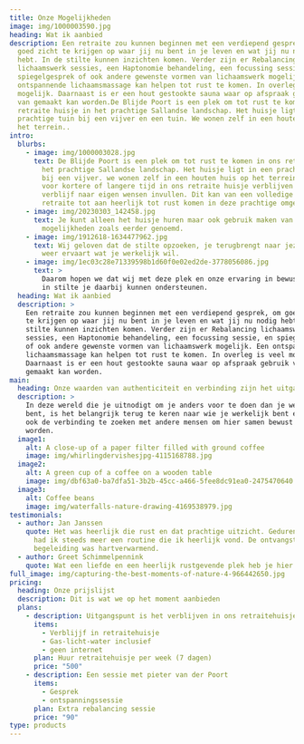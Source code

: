 ```yaml
---
title: Onze Mogelijkheden
image: img/1000003590.jpg
heading: Wat ik aanbied
description: Een retraite zou kunnen beginnen met een verdiepend gesprek, om
  goed zicht te krijgen op waar jij nu bent in je leven en wat jij nu nodig
  hebt. In de stilte kunnen inzichten komen. Verder zijn er Rebalancing
  lichaamswerk sessies, een Haptonomie behandeling, een focussing sessie, en
  spiegelgesprek of ook andere gewenste vormen van lichaamswerk mogelijk. Een
  ontspannende lichaamsmassage kan helpen tot rust te komen. In overleg is veel
  mogelijk. Daarnaast is er een hout gestookte sauna waar op afspraak gebruik
  van gemaakt kan worden.De Blijde Poort is een plek om tot rust te komen in ons
  retraite huisje in het prachtige Sallandse landschap. Het huisje ligt in een
  prachtige tuin bij een vijver en een tuin. We wonen zelf in een houten huis op
  het terrein..
intro:
  blurbs:
    - image: img/1000003028.jpg
      text: De Blijde Poort is een plek om tot rust te komen in ons retraite huisje in
        het prachtige Sallandse landschap. Het huisje ligt in een prachtige tuin
        bij een vijver. we wonen zelf in een houten huis op het terrein. Je kunt
        voor kortere of langere tijd in ons retraite huisje verblijven en het
        verblijf naar eigen wensen invullen. Dit kan van een volledige meditatie
        retraite tot aan heerlijk tot rust komen in deze prachtige omgeving.
    - image: img/20230303_142458.jpg
      text: Je kunt alleen het huisje huren maar ook gebruik maken van extra
        mogelijkheden zoals eerder genoemd.
    - image: img/1912618-1634477962.jpg
      text: Wij geloven dat de stilte opzoeken, je terugbrengt naar jezelf waardoor je
        weer ervaart wat je werkelijk wil.
    - image: img/1ec03c28e71339598b1d60f0e02ed2de-3778056086.jpg
      text: >
        Daarom hopen we dat wij met deze plek en onze ervaring in bewustwoording
        in stilte je daarbij kunnen ondersteunen.
  heading: Wat ik aanbied
  description: >
    Een retraite zou kunnen beginnen met een verdiepend gesprek, om goed zicht
    te krijgen op waar jij nu bent in je leven en wat jij nu nodig hebt. In de
    stilte kunnen inzichten komen. Verder zijn er Rebalancing lichaamswerk
    sessies, een Haptonomie behandeling, een focussing sessie, en spiegelgesprek
    of ook andere gewenste vormen van lichaamswerk mogelijk. Een ontspannende
    lichaamsmassage kan helpen tot rust te komen. In overleg is veel mogelijk.
    Daarnaast is er een hout gestookte sauna waar op afspraak gebruik van
    gemaakt kan worden. 
main:
  heading: Onze waarden van authenticiteit en verbinding zijn het uitgangspunt
  description: >
    In deze wereld die je uitnodigt om je anders voor te doen dan je werkelijk
    bent, is het belangrijk terug te keren naar wie je werkelijk bent en daarbij
    ook de verbinding te zoeken met andere mensen om hier samen bewust in te
    worden.
  image1:
    alt: A close-up of a paper filter filled with ground coffee
    image: img/whirlingdervishesjpg-4115168788.jpg
  image2:
    alt: A green cup of a coffee on a wooden table
    image: img/dbf63a0-ba7dfa51-3b2b-45cc-a466-5fee8dc91ea0-2475470640.jpg
  image3:
    alt: Coffee beans
    image: img/waterfalls-nature-drawing-4169538979.jpg
testimonials:
  - author: Jan Janssen
    quote: Het was heerlijk die rust en dat prachtige uitzicht. Gedurende de week
      had ik steeds meer een routine die ik heerlijk vond. De ontvangst en
      begeleiding was hartverwarmend.
  - author: Greet Schimmelpennink
    quote: Wat een liefde en een heerlijk rustgevende plek heb je hier Pieter!
full_image: img/capturing-the-best-moments-of-nature-4-966442650.jpg
pricing:
  heading: Onze prijslijst
  description: Dit is wat we op het moment aanbieden
  plans:
    - description: Uitgangspunt is het verblijven in ons retraitehuisje.
      items:
        - Verblijjf in retraitehuisje
        - Gas-licht-water inclusief
        - geen internet
      plan: Huur retraitehuisje per week (7 dagen)
      price: "500"
    - description: Een sessie met pieter van der Poort
      items:
        - Gesprek
        - ontspanningssessie
      plan: Extra rebalancing sessie
      price: "90"
type: products
---
```

